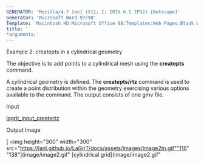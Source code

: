 ```yaml
---
GENERATOR: 'Mozilla/4.7 [en] (X11; I; IRIX 6.5 IP32) [Netscape]'
Generator: 'Microsoft Word 97/98'
Template: 'Macintosh HD:Microsoft Office 98:Templates:Web Pages:Blank Web Page'
title: '
*arguments:'
---
```


 Example 2: createpts in a cylindrical geometry

  The objective is to add points to a cylindrical mesh using the
  **createpts** command.
 
  A cylindrical geometry is defined. The **createpts/rtz** command is
  used to create a point distribution within the geometry exercising
  various options available to the command. The output consists of one
  gmv file.

 Input

  [lagrit\_input\_creatertz](../lagrit_input_creatertz)

 Output Image

  [
<img height="300" width="300" src="https://lanl.github.io/LaGriT/docs/assets/images/image2tn.gif""116"
  "138"](image/image2.gif" [cylindrical
  grid](image/image2.gif"
